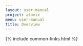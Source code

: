 ```yaml
---
layout: user-manual
project: atomix
menu: user-manual
title: Overview
---
```


{% include common-links.html %}
